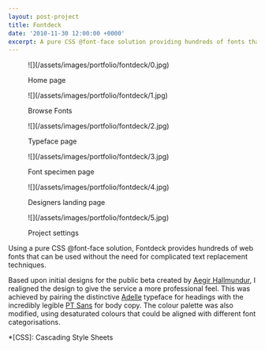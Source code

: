 ```yaml
---
layout: post-project
title: Fontdeck
date: '2010-11-30 12:00:00 +0000'
excerpt: A pure CSS @font-face solution providing hundreds of fonts that can be used on the web without the need for complicated and non-standard based text replacement techniques.
---
```

<div class="slides">
    <figure>
        ![](/assets/images/portfolio/fontdeck/0.jpg)
        <figcaption>
            <p>Home page</p>
        </figcaption>
    </figure>
    <figure>
        ![](/assets/images/portfolio/fontdeck/1.jpg)
        <figcaption>
            <p>Browse Fonts</p>
        </figcaption>
    </figure>
    <figure>
        ![](/assets/images/portfolio/fontdeck/2.jpg)
        <figcaption>
            <p>Typeface page</p>
        </figcaption>
    </figure>
    <figure>
        ![](/assets/images/portfolio/fontdeck/3.jpg)
        <figcaption>
            <p>Font specimen page</p>
        </figcaption>
    </figure>
    <figure>
        ![](/assets/images/portfolio/fontdeck/4.jpg)
        <figcaption>
            <p>Designers landing page</p>
        </figcaption>
    </figure>
    <figure>
        ![](/assets/images/portfolio/fontdeck/5.jpg)
        <figcaption>
            <p>Project settings</p>
        </figcaption>
    </figure>
</div>

Using a pure CSS @font-face solution, Fontdeck provides hundreds of web fonts that can be used without the need for complicated text replacement techniques.

Based upon initial designs for the public beta created by [Aegir Hallmundur][1], I realigned the design to give the service a more professional feel. This was achieved by pairing the distinctive [Adelle][2] typeface for headings with the incredibly legible [PT Sans][3] for body copy. The colour palette was also modified, using desaturated colours that could be aligned with different font categorisations.

[1]: http://aegir.me/work/fontdeck/
[2]: http://fontdeck.com/typeface/adelle
[3]: http://fontdeck.com/typeface/ptsans

*[CSS]: Cascading Style Sheets